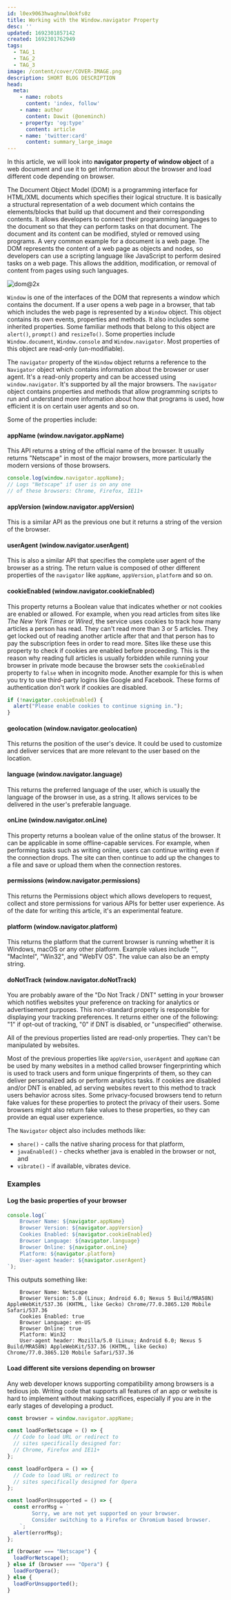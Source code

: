 ```yaml
---
id: l0ex9063hwaghnwl0okfs0z
title: Working with the Window.navigator Property
desc: ''
updated: 1692301857142
created: 1692301762949
tags:
  - TAG_1
  - TAG_2
  - TAG_3
image: /content/cover/COVER-IMAGE.png
description: SHORT BLOG DESCRIPTION
head:
  meta:
    - name: robots
      content: 'index, follow'
    - name: author
      content: Dawit (@oneminch)
    - property: 'og:type'
      content: article
    - name: 'twitter:card'
      content: summary_large_image
---
```


In this article, we will look into **navigator property of window object** of a web document and use it to get information about the browser and load different code depending on browser.

The Document Object Model (DOM) is a programming interface for HTML/XML documents which specifies their logical structure. It is basically a structural representation of a web document which contains the elements/blocks that build up that document and their corresponding contents. It allows developers to connect their programming languages to the document so that they can perform tasks on that document. The document and its content can be modified, styled or removed using programs. A very common example for a document is a web page. The DOM represents the content of a web page as objects and nodes, so developers can use a scripting language like JavaScript to perform desired tasks on a web page. This allows the addition, modification, or removal of content from pages using such languages.

![dom@2x](https://iq.opengenus.org/content/images/2019/10/dom@2x.png)

`Window` is one of the interfaces of the DOM that represents a window which contains the document. If a user opens a web page in a browser, that tab which includes the web page is represented by a `Window` object. This object contains its own events, properties and methods. It also includes some inherited properties. Some familiar methods that belong to this object are `alert()`, `prompt()` and `resizeTo()`. Some properties include `Window.document`, `Window.console` and `Window.navigator`. Most properties of this object are read-only (un-modifiable).

The `navigator` property of the `Window` object returns a reference to the `Navigator` object which contains information about the browser or user agent. It's a read-only property and can be accessed using `window.navigator`. It's supported by all the major browsers. The `navigator` object contains properties and methods that allow programming scripts to run and understand more information about how that programs is used, how efficient it is on certain user agents and so on.

Some of the properties include:

#### appName (window.navigator.appName)

This API returns a string of the official name of the browser. It usually returns "Netscape" in most of the major browsers, more particularly the modern versions of those browsers.

```javascript
console.log(window.navigator.appName);
// Logs "Netscape" if user is on any one
// of these browsers: Chrome, Firefox, IE11+
```

#### appVersion (window.navigator.appVersion)

This is a similar API as the previous one but it returns a string of the version of the browser.

#### userAgent (window.navigator.userAgent)

This is also a similar API that specifies the complete user agent of the browser as a string. The return value is composed of other different properties of the `navigator` like `appName`, `appVersion`, `platform` and so on.

#### cookieEnabled (window.navigator.cookieEnabled)

This property returns a Boolean value that indicates whether or not cookies are enabled or allowed. For example, when you read articles from sites like _The New York Times_ or _Wired_, the service uses cookies to track how many articles a person has read. They can't read more than 3 or 5 articles. They get locked out of reading another article after that and that person has to pay the subscription fees in order to read more. Sites like these use this property to check if cookies are enabled before proceeding. This is the reason why reading full articles is usually forbidden while running your browser in private mode because the browser sets the `cookieEnabled` property to `false` when in incognito mode. Another example for this is when you try to use third-party logins like Google and Facebook. These forms of authentication don't work if cookies are disabled.

```javascript
if (!navigator.cookieEnabled) {
  alert("Please enable cookies to continue signing in.");
}
```

#### geolocation (window.navigator.geolocation)

This returns the position of the user's device. It could be used to customize and deliver services that are more relevant to the user based on the location.

#### language (window.navigator.language)

This returns the preferred language of the user, which is usually the language of the browser in use, as a string. It allows services to be delivered in the user's preferable language.

#### onLine (window.navigator.onLine)

This property returns a boolean value of the online status of the browser. It can be applicable in some offline-capable services. For example, when performing tasks such as writing online, users can continue writing even if the connection drops. The site can then continue to add up the changes to a file and save or upload them when the connection restores.

#### permissions (window.navigator.permissions)

This returns the Permissions object which allows developers to request, collect and store permissions for various APIs for better user experience. As of the date for writing this article, it's an experimental feature.

#### platform (window.navigator.platform)

This returns the platform that the current browser is running whether it is Windows, macOS or any other platform. Example values include "", "MacIntel", "Win32", and "WebTV OS". The value can also be an empty string.

#### doNotTrack (window.navigator.doNotTrack)

You are probably aware of the "Do Not Track / DNT" setting in your browser which notifies websites your preference on tracking for analytics or advertisement purposes. This non-standard property is responsible for displaying your tracking preferences. It returns either one of the following: "1" if opt-out of tracking, "0" if DNT is disabled, or "unspecified" otherwise.

All of the previous properties listed are read-only properties. They can't be manipulated by websites.

Most of the previous properties like `appVersion`, `userAgent` and `appName` can be used by many websites in a method called browser fingerprinting which is used to track users and form unique fingerprints of them, so they can deliver personalized ads or perform analytics tasks. If cookies are disabled and/or DNT is enabled, ad serving websites revert to this method to track users behavior across sites. Some privacy-focused browsers tend to return fake values for these properties to protect the privacy of their users. Some browsers might also return fake values to these properties, so they can provide an equal user experience.

The `Navigator` object also includes methods like:

- `share()` - calls the native sharing process for that platform,
- `javaEnabled()` - checks whether java is enabled in the browser or not, and
- `vibrate()` - if available, vibrates device.

### Examples

#### Log the basic properties of your browser

```javascript
console.log(`
    Browser Name: ${navigator.appName}
    Browser Version: ${navigator.appVersion}
    Cookies Enabled: ${navigator.cookieEnabled}
    Browser Language: ${navigator.language}
    Browser Online: ${navigator.onLine}
    Platform: ${navigator.platform}
    User-agent header: ${navigator.userAgent}
`);
```

This outputs something like:

```
    Browser Name: Netscape
    Browser Version: 5.0 (Linux; Android 6.0; Nexus 5 Build/MRA58N) AppleWebKit/537.36 (KHTML, like Gecko) Chrome/77.0.3865.120 Mobile Safari/537.36
    Cookies Enabled: true
    Browser Language: en-US
    Browser Online: true
    Platform: Win32
    User-agent header: Mozilla/5.0 (Linux; Android 6.0; Nexus 5 Build/MRA58N) AppleWebKit/537.36 (KHTML, like Gecko) Chrome/77.0.3865.120 Mobile Safari/537.36
```

#### Load different site versions depending on browser

Any web developer knows supporting compatibility among browsers is a tedious job. Writing code that supports all features of an app or website is hard to implement without making sacrifices, especially if you are in the early stages of developing a product.

```javascript
const browser = window.navigator.appName;

const loadForNetscape = () => {
  // Code to load URL or redirect to
  // sites specifically designed for:
  // Chrome, Firefox and IE11+
};

const loadForOpera = () => {
  // Code to load URL or redirect to
  // sites specifically designed for Opera
};

const loadForUnsupported = () => {
  const errorMsg = `
        Sorry, we are not yet supported on your browser.
        Consider switching to a Firefox or Chromium based browser.
    `;
  alert(errorMsg);
};

if (browser === "Netscape") {
  loadForNetscape();
} else if (browser === "Opera") {
  loadForOpera();
} else {
  loadForUnsupported();
}
```
